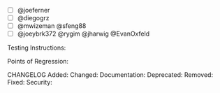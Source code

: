 - [ ] @joeferner
- [ ] @diegogrz
- [ ] @mwizeman @sfeng88
- [ ] @joeybrk372 @rygim @jharwig @EvanOxfeld

Testing Instructions:

Points of Regression:

CHANGELOG
Added: 
Changed: 
Documentation: 
Deprecated:
Removed:
Fixed:
Security:
